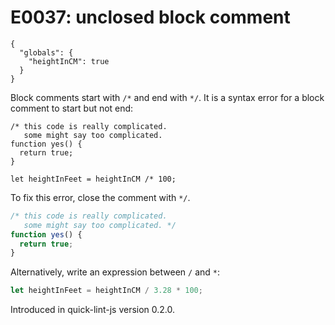 # E0037: unclosed block comment

```config-for-examples
{
  "globals": {
    "heightInCM": true
  }
}
```

Block comments start with `/*` and end with `*/`. It is a syntax error for a
block comment to start but not end:

```javascript-with-errors
/* this code is really complicated.
   some might say too complicated.
function yes() {
  return true;
}
```

```javascript-with-errors
let heightInFeet = heightInCM /* 100;
```

To fix this error, close the comment with `*/`.

```javascript
/* this code is really complicated.
   some might say too complicated. */
function yes() {
  return true;
}
```

Alternatively, write an expression between `/` and `*`:

```javascript
let heightInFeet = heightInCM / 3.28 * 100;
```

Introduced in quick-lint-js version 0.2.0.
